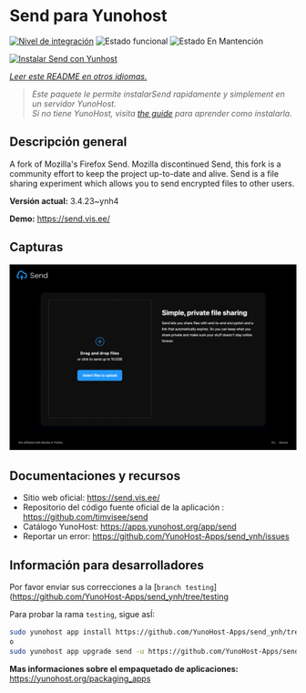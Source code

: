 <!--
Este archivo README esta generado automaticamente<https://github.com/YunoHost/apps/tree/master/tools/readme_generator>
No se debe editar a mano.
-->

# Send para Yunohost

[![Nivel de integración](https://dash.yunohost.org/integration/send.svg)](https://dash.yunohost.org/appci/app/send) ![Estado funcional](https://ci-apps.yunohost.org/ci/badges/send.status.svg) ![Estado En Mantención](https://ci-apps.yunohost.org/ci/badges/send.maintain.svg)

[![Instalar Send con Yunhost](https://install-app.yunohost.org/install-with-yunohost.svg)](https://install-app.yunohost.org/?app=send)

*[Leer este README en otros idiomas.](./ALL_README.md)*

> *Este paquete le permite instalarSend rapidamente y simplement en un servidor YunoHost.*  
> *Si no tiene YunoHost, visita [the guide](https://yunohost.org/install) para aprender como instalarla.*

## Descripción general

A fork of Mozilla's Firefox Send. Mozilla discontinued Send, this fork is a community effort to keep the project up-to-date and alive.
Send is a file sharing experiment which allows you to send encrypted files to other users.


**Versión actual:** 3.4.23~ynh4

**Demo:** <https://send.vis.ee/>

## Capturas

![Captura de Send](./doc/screenshots/screenshot.png)

## Documentaciones y recursos

- Sitio web oficial: <https://send.vis.ee/>
- Repositorio del código fuente oficial de la aplicación : <https://github.com/timvisee/send>
- Catálogo YunoHost: <https://apps.yunohost.org/app/send>
- Reportar un error: <https://github.com/YunoHost-Apps/send_ynh/issues>

## Información para desarrolladores

Por favor enviar sus correcciones a la [`branch testing`](https://github.com/YunoHost-Apps/send_ynh/tree/testing

Para probar la rama `testing`, sigue asÍ:

```bash
sudo yunohost app install https://github.com/YunoHost-Apps/send_ynh/tree/testing --debug
o
sudo yunohost app upgrade send -u https://github.com/YunoHost-Apps/send_ynh/tree/testing --debug
```

**Mas informaciones sobre el empaquetado de aplicaciones:** <https://yunohost.org/packaging_apps>
